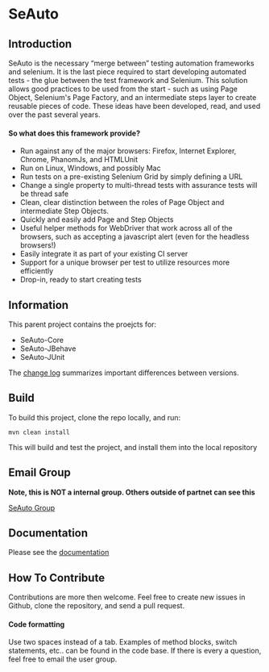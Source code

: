 # SeAuto

Introduction
------
SeAuto is the necessary “merge between” testing automation frameworks and selenium. It is the last piece required to start developing automated tests - the glue between the test framework and Selenium. This solution allows good practices to be used from the start - such as using Page Object, Selenium's Page Factory, and an intermediate steps layer to create reusable pieces of code. These ideas have been developed, read, and used over the past several years.


#### So what does this framework provide?

* Run against any of the major browsers: Firefox, Internet Explorer, Chrome, PhanomJs, and HTMLUnit
* Run on Linux, Windows, and possibly Mac
* Run tests on a pre-existing Selenium Grid by simply defining a URL
* Change a single property to multi-thread tests with assurance tests will be thread safe
* Clean, clear distinction between the roles of Page Object and intermediate Step Objects.
* Quickly and easily add Page and Step Objects
* Useful helper methods for WebDriver that work across all of the browsers, such as accepting a javascript alert (even for the headless browsers!)
* Easily integrate it as part of your existing CI server
* Support for a unique browser per test to utilize resources more efficiently
* Drop-in, ready to start creating tests

Information
------

This parent project contains the proejcts for:
* SeAuto-Core
* SeAuto-JBehave
* SeAuto-JUnit

The [change log](CHANGELOG.md) summarizes important differences between versions. 


Build
------

To build this project, clone the repo locally, and run:

`mvn clean install`

This will build and test the project, and install them into the local repository

Email Group
------
**Note, this is NOT a internal group. Others outside of partnet can see this**

[SeAuto Group](https://groups.google.com/forum/#!forum/seauto)


Documentation
------
Please see the [documentation](http://mercury.part.net/WebContent/#/getStarted)


How To Contribute
------
Contributions are more then welcome. Feel free to create new issues in Github, clone the repository, and send a pull request.

#### Code formatting
Use two spaces instead of a tab. Examples of method blocks, switch statements, etc.. can be found in the code base. If there is every a question, feel free to email the user group.




